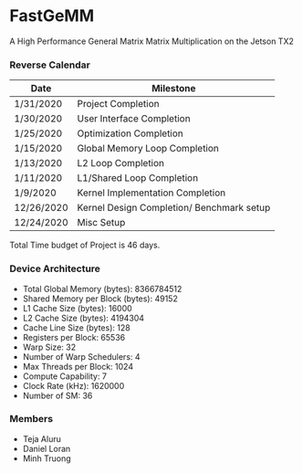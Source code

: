 # FastGeMM
A High Performance General Matrix Matrix Multiplication on the Jetson TX2

### Reverse Calendar
| Date       | Milestone                                 |
|------------|-------------------------------------------|
| 1/31/2020  | Project Completion                        |
| 1/30/2020  | User Interface Completion                 |
| 1/25/2020  | Optimization Completion                   |
| 1/15/2020  | Global Memory Loop Completion             |
| 1/13/2020  | L2 Loop Completion                        |
| 1/11/2020  | L1/Shared Loop Completion                 |
| 1/9/2020   | Kernel Implementation Completion          |
| 12/26/2020 | Kernel Design Completion/ Benchmark setup |
| 12/24/2020 | Misc Setup                                |

Total Time budget of Project is 46 days.

### Device Architecture
* Total Global Memory (bytes): 8366784512
* Shared Memory per Block (bytes): 49152
* L1 Cache Size (bytes): 16000
* L2 Cache Size (bytes): 4194304
* Cache Line Size (bytes): 128
* Registers per Block: 65536
* Warp Size: 32
* Number of Warp Schedulers: 4
* Max Threads per Block: 1024
* Compute Capability: 7
* Clock Rate (kHz): 1620000
* Number of SM: 36

### Members
* Teja Aluru
* Daniel Loran
* Minh Truong
